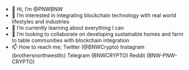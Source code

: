 - 👋 Hi, I’m @PNWBNW
- 👀 I’m interested in integrating blockchain technology with real world lifestyles and industries
- 🌱 I’m currently learning about everything I can
- 💞️ I’m looking to collaborate on developing sustainable homes and farm to table communities with blockchain integration
- 📫 How to reach me; Twitter (@BNWCrypto)  Instagram (brothersnorthwestllc) Telegram (BNWCRYPTO)  Reddit (BNW-PNW-CRYPTO)

<!---
PNWBNW/PNWBNW is a ✨ special ✨ repository because its `README.md` (this file) appears on your GitHub profile.
You can click the Preview link to take a look at your changes.
--->

